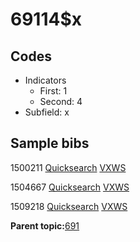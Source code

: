 # 69114$x

## Codes

-   Indicators
    -   First: 1
    -   Second: 4
-   Subfield: x

## Sample bibs

1500211 [Quicksearch](https://search.library.yale.edu/catalog/1500211) [VXWS](http://prodorbis.library.yale.edu:7014/vxws/GetHoldingsService?bibId=1500211)

1504667 [Quicksearch](https://search.library.yale.edu/catalog/1504667) [VXWS](http://prodorbis.library.yale.edu:7014/vxws/GetHoldingsService?bibId=1504667)

1509218 [Quicksearch](https://search.library.yale.edu/catalog/1509218) [VXWS](http://prodorbis.library.yale.edu:7014/vxws/GetHoldingsService?bibId=1509218)

**Parent topic:**[691](../../tags/691/691.md)

